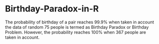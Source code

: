# Birthday-Paradox-in-R
The probability of birthday of a pair reaches 99.9% when taken in account the data of random 75 people is termed as Birthday Paradox or Birthday Problem. However, the probability reaches 100% when 367 people are taken in account. 
